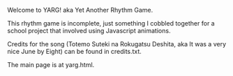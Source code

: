 Welcome to YARG! aka Yet Another Rhythm Game.

This rhythm game is incomplete, just something I cobbled together for a school project that involved using Javascript animations.

Credits for the song (Totemo Suteki na Rokugatsu Deshita, aka It was a very nice June by Eight) can be found in credits.txt.

The main page is at yarg.html.
